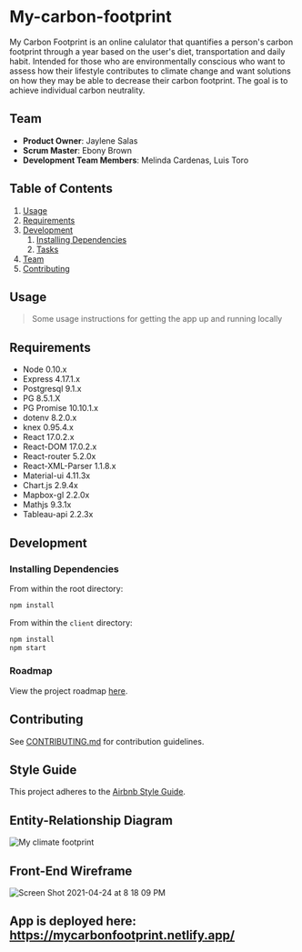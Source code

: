# My-carbon-footprint

My Carbon Footprint is an online calulator that quantifies a person's carbon footprint through a year based on the user's diet, transportation and daily habit. Intended for those who are environmentally conscious who want to assess how their lifestyle contributes to climate change and want solutions on how they may be able to decrease their carbon footprint. The goal is to achieve individual carbon neutrality. 

## Team

  - __Product Owner__: Jaylene Salas
  - __Scrum Master__: Ebony Brown
  - __Development Team Members__: Melinda Cardenas, Luis Toro

## Table of Contents

1. [Usage](#Usage)
1. [Requirements](#requirements)
1. [Development](#development)
    1. [Installing Dependencies](#installing-dependencies)
    1. [Tasks](#tasks)
1. [Team](#team)
1. [Contributing](#contributing)

## Usage

> Some usage instructions for getting the app up and running locally

## Requirements

- Node 0.10.x
- Express 4.17.1.x
- Postgresql 9.1.x
- PG 8.5.1.X
- PG Promise 10.10.1.x
- dotenv 8.2.0.x
- knex 0.95.4.x
- React 17.0.2.x
- React-DOM 17.0.2.x
- React-router 5.2.0x
- React-XML-Parser 1.1.8.x
- Material-ui 4.11.3x
- Chart.js 2.9.4x
- Mapbox-gl 2.2.0x
- Mathjs 9.3.1x
- Tableau-api 2.2.3x

## Development

### Installing Dependencies

From within the root directory:

```sh
npm install
```

From within the `client` directory:

```sh
npm install
npm start
```

### Roadmap

View the project roadmap [here](https://github.com/my-carbon-tracker/my-carbon-footprint-server/projects/1).


## Contributing

See [CONTRIBUTING.md](CONTRIBUTING.md) for contribution guidelines.


## Style Guide

This project adheres to the [Airbnb Style Guide](https://github.com/airbnb/javascript).

## Entity-Relationship Diagram

![My climate footprint](https://user-images.githubusercontent.com/70560875/114330682-37a0d000-9b10-11eb-848e-813dde025a39.png)

## Front-End Wireframe

![Screen Shot 2021-04-24 at 8 18 09 PM](https://user-images.githubusercontent.com/70560875/115976284-4fc61580-a53a-11eb-88ed-eb0ab3f19f17.png)


## App is deployed here: https://mycarbonfootprint.netlify.app/

